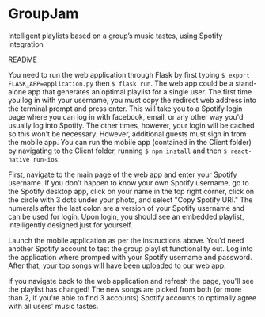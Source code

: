 # GroupJam
Intelligent playlists based on a group’s music tastes, using Spotify integration

README

You need to run the web application through Flask by first typing `$ export FLASK_APP=application.py` then `$ flask run`. The web app could be a stand-alone app that generates an optimal playlist for a single user. The first time you log in with your username, you must copy the redirect web address into the terminal prompt and press enter. This will take you to a Spotify login page where you can log in with facebook, email, or any other way you'd usually log into Spotify. The other times, however, your login will be cached so this won't be necessary. However, additional guests must sign in from the mobile app. You can run the mobile app (contained in the Client folder) by navigating to the Client folder, running `$ npm install` and then `$ react-native run-ios`.

First, navigate to the main page of the web app  and enter your Spotify username. If you don't happen to know your own Spotify username, go to the Spotify desktop app, click on your name in the top right corner, click on the circle with 3 dots under your photo, and select "Copy Spotify URI." The numerals after the last colon are a version of your Spotify username and can be used for login. Upon login, you should see an embedded playlist, intelligently designed just for yourself.

Launch the mobile application as per the instructions above. You'd need another Spotify account to test the group playlist functionality out. Log into the application where promped with your Spotify username and password. After that, your top songs will have been uploaded to our web app.

If you navigate back to the web application and refresh the page, you'll see the playlist has changed! The new songs are picked from both (or more than 2, if you're able to find 3 accounts) Spotify accounts to optimally agree with all users' music tastes. 

